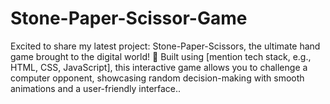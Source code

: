 # Stone-Paper-Scissor-Game
Excited to share my latest project: Stone-Paper-Scissors, the ultimate hand game brought to the digital world! 🚀  Built using [mention tech stack, e.g., HTML, CSS, JavaScript], this interactive game allows you to challenge a computer opponent, showcasing random decision-making with smooth animations and a user-friendly interface..
